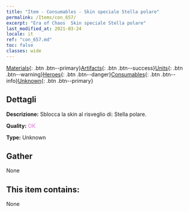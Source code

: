 ```yaml
---
title: "Item - Consumables - Skin speciale Stella polare"
permalink: /Items/con_657/
excerpt: "Era of Chaos  Skin speciale Stella polare"
last_modified_at: 2021-03-24
locale: it
ref: "con_657.md"
toc: false
classes: wide
---
```

 [Materials](/it/Items/){: .btn .btn--primary}[Artifacts](/it/Items/Artifacts/){: .btn .btn--success}[Units](/it/Items/Units/){: .btn .btn--warning}[Heroes](/it/Items/Heroes/){: .btn .btn--danger}[Consumables](/it/Items/Consumables/){: .btn .btn--info}[Unknown](/it/Items/Unknown/){: .btn .btn--primary}

## Dettagli
 **Descrizione:** Sblocca la skin al risveglio di: Stella polare.

 **Quality:** <span style="color: #DA70D6">OK</span>

 **Type:** Unknown

## Gather

  None

## This item contains:

  None

